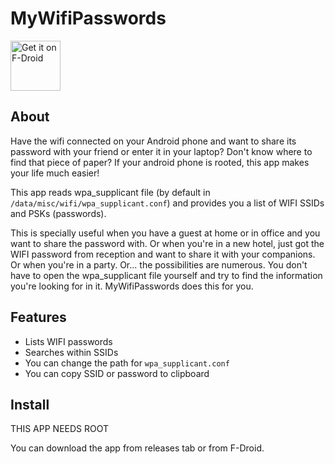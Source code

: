 # MyWifiPasswords

<a href="https://f-droid.org/packages/info.aario.mywifipasswords/" target="_blank">
<img src="https://f-droid.org/badge/get-it-on.png" alt="Get it on F-Droid" height="80"/></a>

## About

Have the wifi connected on your Android phone and want to share its password with your friend or enter it in your laptop? Don't know where to find that piece of paper? If your android phone is rooted, this app makes your life much easier!

This app reads wpa_supplicant file (by default in `/data/misc/wifi/wpa_supplicant.conf`) and provides you a list of WIFI SSIDs and PSKs (passwords).

This is specially useful when you have a guest at home or in office and you want to share the password with. Or when you're in a new hotel, just got the WIFI password from reception and want to share it with your companions. Or when you're in a party. Or... the possibilities are numerous. You don't have to open the wpa_supplicant file yourself and try to find the information you're looking for in it. MyWifiPasswords does this for you.

## Features
- Lists WIFI passwords
- Searches within SSIDs
- You can change the path for `wpa_supplicant.conf`
- You can copy SSID or password to clipboard

## Install

THIS APP NEEDS ROOT

You can download the app from releases tab or from F-Droid.